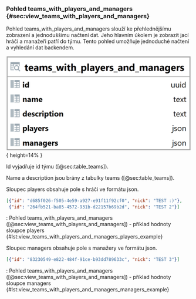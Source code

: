 
### Pohled teams_with_players_and_managers {#sec:view_teams_with_players_and_managers}

Pohled teams_with_players_and_managers slouží ke přehlednějšímu zobrazení a jednoduššímu načtení dat.
Jeho hlavním úkolem je zobrazit jací hráči a manažeři patří do týmu.
Tento pohled umožňuje jednoduché načtení a vyhledání dat backendem.

![Pohled teams_with_players_and_managers](../../../../pictures/databaze/views/teams_with_players_and_managers.png){ height=14% }

Id vyjadřuje id týmu ([@sec:table_teams]).

Name a description jsou brány z tabulky teams ([@sec:table_teams]).

Sloupec players obsahuje pole s hráči ve formátu json.

```{.json .linenos}
[{"id": "d685f026-f505-4e59-a927-e91f11f92cf0", "nick": "TEST :)"}, 
 {"id": "264fb521-ba85-4572-931b-d22157b69b2d", "nick": "TEST 2"}]
```

: Pohled teams_with_players_and_managers ([@sec:view_teams_with_players_and_managers]) - příklad hodnoty sloupce players {#lst:view_teams_with_players_and_managers_players_example}

Sloupec managers obsahuje pole s manažery ve formátu json.

```{.json .linenos}
[{"id": "83230549-e822-484f-91ce-b93dd789633c", "nick": "TEST 3"}]
```

: Pohled teams_with_players_and_managers ([@sec:view_teams_with_players_and_managers]) - příklad hodnoty sloupce managers {#lst:view_teams_with_players_and_managers_managers_example}

